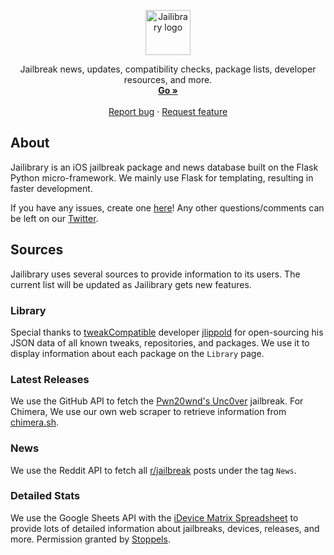 <p align="center">
  <a href="https://jailibrary.com">
    <img src="https://jailibrary.com/static/images/favicon/android-icon-72x72.png" alt="Jailibrary logo" width="72" height="72">
  </a>
</p>

<p align="center">
  Jailbreak news, updates, compatibility checks, package lists, developer resources, and more.
  <br>
  <a href="https://jailibrary.com"><strong>Go »</strong></a>
  <br>
  <br>
  <a href="https://github.com/Jailibrary/jailibrary.github.io/issues/new">Report bug</a>
  ·
  <a href="https://github.com/Jailibrary/jailibrary.github.io/issues/new">Request feature</a>
</p>

## About

Jailibrary is an iOS jailbreak package and news database built on the Flask Python micro-framework. We mainly use Flask for templating, resulting in faster development.

If you have any issues, create one [here](https://github.com/Jailibrary/Jailibrary/issues/new)! Any other questions/comments can be left on our [Twitter](https://twitter.com/jailibrary).


## Sources

Jailibrary uses several sources to provide information to its users. The current list will be updated as Jailibrary gets new features.

### Library
Special thanks to [tweakCompatible](https://github.com/jlippold/tweakCompatible) developer [jlippold](https://github.com/jlippold) for open-sourcing his JSON data of all known tweaks, repositories, and packages. We use it to display information about each package on the `Library` page.

### Latest Releases
We use the GitHub API to fetch the [Pwn20wnd's Unc0ver](https://github.com/pwn20wndstuff/Undecimus) jailbreak. For Chimera, We use our own web scraper to retrieve information from [chimera.sh](https://chimera.sh).

### News
We use the Reddit API to fetch all [r/jailbreak](https://reddit.com/r/jailbreak) posts under the tag `News`.

### Detailed Stats
We use the Google Sheets API with the [iDevice Matrix Spreadsheet](https://docs.google.com/spreadsheets/d/1AdPHy5Fy6S6NOGtSrqIQrVsCuHle1u2fjRuSiROtsyY/edit#gid=0) to provide lots of detailed information about jailbreaks, devices, releases, and more. Permission granted by [Stoppels](https://www.reddit.com/user/Stoppels).
